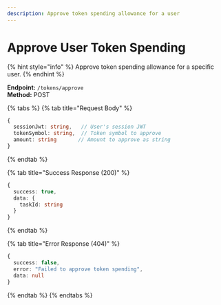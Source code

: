 ```yaml
---
description: Approve token spending allowance for a user
---
```


# Approve User Token Spending

{% hint style="info" %} Approve token spending allowance for a specific user. {% endhint %}

**Endpoint:** `/tokens/approve`  
**Method:** POST

{% tabs %} {% tab title="Request Body" %}

```typescript
{
  sessionJwt: string,   // User's session JWT
  tokenSymbol: string,  // Token symbol to approve
  amount: string       // Amount to approve as string
}
```

{% endtab %}

{% tab title="Success Response (200)" %}

```typescript
{
  success: true,
  data: {
    taskId: string
  }
}
```

{% endtab %}

{% tab title="Error Response (404)" %}

```typescript
{
  success: false,
  error: "Failed to approve token spending",
  data: null
}
```

{% endtab %} {% endtabs %}
